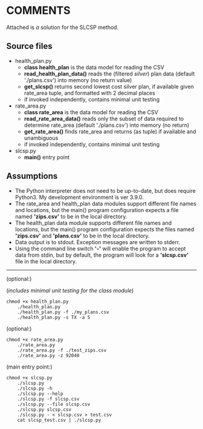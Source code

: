 # COMMENTS

Attached is _a_ solution for the SLCSP method.


## Source files

- health_plan.py
   - __class health_plan__ is the data model for reading the CSV
   - __read_health_plan_data()__ reads the (filtered _silver_) plan data (default './plans.csv') into memory (no return value)
   - __get_slcsp()__ returns second lowest cost silver plan, if available given rate_area tuple, and formatted with 2 decimal places
   - if invoked independently, contains minimal unit testing  
- rate_area.py
   - __class rate_area__ is the data model for reading the CSV
   - __read_rate_area_data()__ reads only the subset of data required to determine rate_area (default './plans.csv') into memory (no return)
   - __get_rate_area()__ finds rate_area and returns (as tuple) if available and unambiguous
   - if invoked independently, contains minimal unit testing  
- slcsp.py
   - __main()__ entry point


## Assumptions

- The Python interpreter does not need to be up-to-date, but does require Python3. My development environment is ver 3.9.0.
- The rate_area and health_plan data modules support different file names and locations, but the main() program configuration expects a file named __'zips.csv'__ to be in the local directory.
- The health_plan data module supports different file names and locations, but the main() program configuration expects the files named __'zips.csv'__ and __'plans.csv'__ to be in the local directory.
- Data output is to stdout. Exception messages are written to stderr.
- Using the command line switch __'-'__ will enable the program to accept data from stdin, but by default, the program will look for a __'slcsp.csv'__ file in the local directory.

---------------

(optional:)

(_includes minimal unit testing for the class module_)
``` 
chmod +x health_plan.py
    ./health_plan.py
    ./health_plan.py -f ./my_plans.csv
    ./health_plan.py -s TX -a 5
```


(optional:)
```
chmod +x rate_area.py
    ./rate_area.py
    ./rate_area.py -f ./test_zips.csv
    ./rate_area.py -z 92040
```


(main entry point:)
```
chmod +x slcsp.py
    ./slcsp.py
    ./slcsp.py -h
    ./slcsp.py --help
    ./slcsp.py -f slcsp.csv
    ./slcsp.py --file slcsp.csv
    ./slcsp.py slcsp.csv
    ./slcsp.py - < slcsp.csv > test.csv
    cat slcsp_test.csv | ./slcsp.py
```

